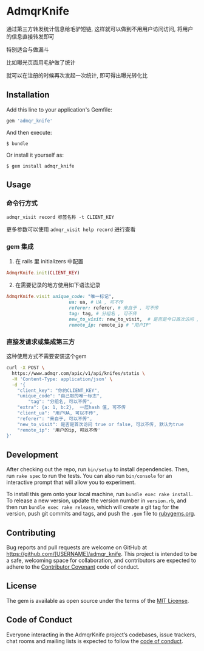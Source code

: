 # AdmqrKnife

通过第三方转发统计信息给毛驴短链, 这样就可以做到不用用户访问访问, 将用户的信息直接转发即可

特别适合与做漏斗 

比如曝光页面用毛驴做了统计 

就可以在注册的时候再次发起一次统计, 即可得出曝光转化比

## Installation

Add this line to your application's Gemfile:

```ruby
gem 'admqr_knife'
```

And then execute:

    $ bundle

Or install it yourself as:

    $ gem install admqr_knife

## Usage

### 命令行方式

`admqr_visit record 标签名称 -t CLIENT_KEY`

更多参数可以使用 `admqr_visit help record` 进行查看 


### gem 集成

1. 在 rails 里 initializers 中配置

```ruby
AdmqrKnife.init(CLIENT_KEY)
```

2. 在需要记录的地方使用如下语法记录

```ruby
AdmqrKnife.visit unique_code: "唯一标记",
                       ua: ua, # UA , 可不传
                       referer: referer, # 来自于 , 可不传
                       tag: tag, # 分组名 , 可不传
                       new_to_visit: new_to_visit,  # 是否是今日首次访问 , 可不传, 默认是
                       remote_ip: remote_ip # "用户IP"
```

### 直接发请求或集成第三方

这种使用方式不需要安装这个gem

```bash
curl -X POST \
  https://www.admqr.com/apic/v1/api/knifes/statis \
  -H 'Content-Type: application/json' \
  -d '{
	"client_key": "你的CLIENT_KEY",
	"unique_code": "自己取的唯一标志",
        "tag": "分组名, 可以不传",
	"extra": {a: 1, b:2},  一层hash 值, 可不传
	"client_ua": "用户UA, 可以不传",
	"referer": "来自于, 可以不传",
    "new_to_visit": 是否是首次访问 true or false, 可以不传, 默认为true
    "remote_ip": '用户的ip, 可以不传'
}'
```

## Development

After checking out the repo, run `bin/setup` to install dependencies. Then, run `rake spec` to run the tests. You can also run `bin/console` for an interactive prompt that will allow you to experiment.

To install this gem onto your local machine, run `bundle exec rake install`. To release a new version, update the version number in `version.rb`, and then run `bundle exec rake release`, which will create a git tag for the version, push git commits and tags, and push the `.gem` file to [rubygems.org](https://rubygems.org).

## Contributing

Bug reports and pull requests are welcome on GitHub at https://github.com/[USERNAME]/admqr_knife. This project is intended to be a safe, welcoming space for collaboration, and contributors are expected to adhere to the [Contributor Covenant](http://contributor-covenant.org) code of conduct.

## License

The gem is available as open source under the terms of the [MIT License](https://opensource.org/licenses/MIT).

## Code of Conduct

Everyone interacting in the AdmqrKnife project’s codebases, issue trackers, chat rooms and mailing lists is expected to follow the [code of conduct](https://github.com/[USERNAME]/admqr_knife/blob/master/CODE_OF_CONDUCT.md).
